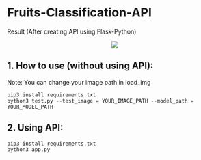 # Fruits-Classification-API

Result (After creating API using Flask-Python)

<p align = "center">
  <img src = "https://user-images.githubusercontent.com/51883796/108173687-066bdb00-7131-11eb-9682-addccb4c15c0.png">
</p>

## 1. How to use (without using API):

Note: You can change your image path in load_img 

```
pip3 install requirements.txt
python3 test.py --test_image = YOUR_IMAGE_PATH --model_path = YOUR_MODEL_PATH

```
## 2. Using API:

```
pip3 install requirements.txt
python3 app.py

```
